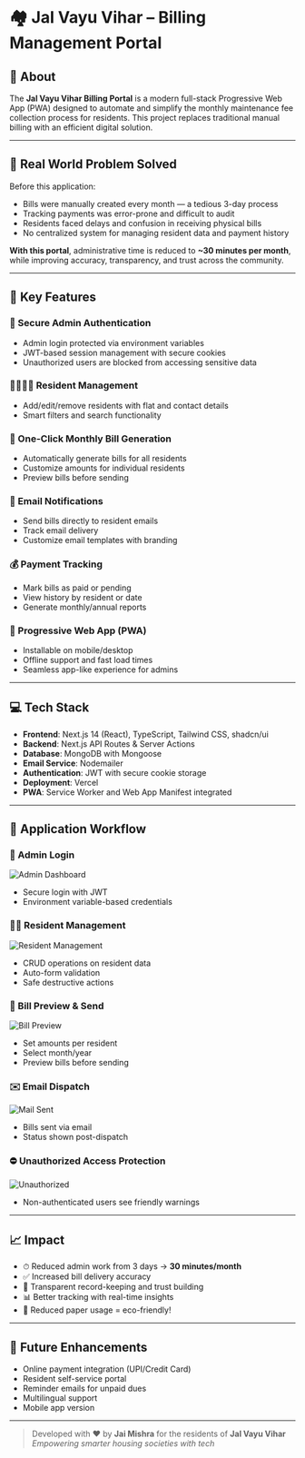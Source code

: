# 🏘️ Jal Vayu Vihar – Billing Management Portal

## 🏡 About

The **Jal Vayu Vihar Billing Portal** is a modern full-stack Progressive Web App (PWA) designed to automate and simplify the monthly maintenance fee collection process for residents. This project replaces traditional manual billing with an efficient digital solution.

---

## 🎯 Real World Problem Solved

Before this application:

- Bills were manually created every month — a tedious 3-day process
- Tracking payments was error-prone and difficult to audit
- Residents faced delays and confusion in receiving physical bills
- No centralized system for managing resident data and payment history

**With this portal**, administrative time is reduced to **~30 minutes per month**, while improving accuracy, transparency, and trust across the community.

---

## 🌟 Key Features

### 🔐 Secure Admin Authentication
- Admin login protected via environment variables
- JWT-based session management with secure cookies
- Unauthorized users are blocked from accessing sensitive data

### 👨‍👩‍👧‍👦 Resident Management
- Add/edit/remove residents with flat and contact details
- Smart filters and search functionality

### 📃 One-Click Monthly Bill Generation
- Automatically generate bills for all residents
- Customize amounts for individual residents
- Preview bills before sending

### 📧 Email Notifications
- Send bills directly to resident emails
- Track email delivery
- Customize email templates with branding

### 💰 Payment Tracking
- Mark bills as paid or pending
- View history by resident or date
- Generate monthly/annual reports

### 📱 Progressive Web App (PWA)
- Installable on mobile/desktop
- Offline support and fast load times
- Seamless app-like experience for admins

---

## 💻 Tech Stack

- **Frontend**: Next.js 14 (React), TypeScript, Tailwind CSS, shadcn/ui
- **Backend**: Next.js API Routes & Server Actions
- **Database**: MongoDB with Mongoose
- **Email Service**: Nodemailer
- **Authentication**: JWT with secure cookie storage
- **Deployment**: Vercel
- **PWA**: Service Worker and Web App Manifest integrated

---

## 🔧 Application Workflow

### 🔐 Admin Login

![Admin Dashboard](./public/screenshots/admin-dashboard.png)

- Secure login with JWT
- Environment variable-based credentials

### 🧑‍💼 Resident Management

![Resident Management](./public/screenshots/adding-resident.png)

- CRUD operations on resident data
- Auto-form validation
- Safe destructive actions

### 📑 Bill Preview & Send

![Bill Preview](./public/screenshots/bill-preview.png)

- Set amounts per resident
- Select month/year
- Preview bills before sending

### ✉️ Email Dispatch

![Mail Sent](./public/screenshots/mail.png)

- Bills sent via email
- Status shown post-dispatch

### ⛔ Unauthorized Access Protection

![Unauthorized](./public/screenshots/unauthorized.png)

- Non-authenticated users see friendly warnings

---

## 📈 Impact

- ⏱ Reduced admin work from 3 days → **30 minutes/month**
- ✅ Increased bill delivery accuracy
- 💬 Transparent record-keeping and trust building
- 📊 Better tracking with real-time insights
- 🌱 Reduced paper usage = eco-friendly!

---

## 🚀 Future Enhancements

- Online payment integration (UPI/Credit Card)
- Resident self-service portal
- Reminder emails for unpaid dues
- Multilingual support
- Mobile app version

---

> Developed with ❤️ by **Jai Mishra** for the residents of **Jal Vayu Vihar**  
> _Empowering smarter housing societies with tech_
